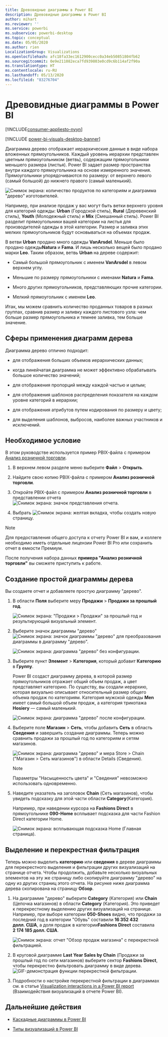 ```yaml
---
title: Древовидные диаграммы в Power BI
description: Древовидные диаграммы в Power BI
author: mihart
ms.reviewer: ''
ms.service: powerbi
ms.subservice: powerbi-desktop
ms.topic: conceptual
ms.date: 05/05/2020
ms.author: rien
LocalizationGroup: Visualizations
ms.openlocfilehash: afc18fa33ec1612900cecc0a34eb50851804fb62
ms.sourcegitcommit: 0e9e211082eca7fd939803e0cd9c6b114af2f90a
ms.translationtype: HT
ms.contentlocale: ru-RU
ms.lasthandoff: 05/13/2020
ms.locfileid: "83276704"
---
```

# <a name="treemaps-in-power-bi"></a>Древовидные диаграммы в Power BI

[!INCLUDE[consumer-appliesto-nyyn](../includes/consumer-appliesto-nyyn.md)]

[!INCLUDE [power-bi-visuals-desktop-banner](../includes/power-bi-visuals-desktop-banner.md)]

Диаграмма дерево отображает иерархические данные в виде набора вложенных прямоугольников. Каждый уровень иерархии представлен цветным прямоугольником (ветвь), содержащим прямоугольники меньшего размера (листья). Power BI задает размер пространства внутри каждого прямоугольника на основе измеренного значения. Прямоугольники упорядочиваются по размеру: от верхнего левого (самый большой) до нижнего правого (самый маленький).

![Снимок экрана: количество продуктов по категориям и диаграмма "дерево" изготовителей.](media/power-bi-visualization-treemaps/pbi-nancy-viz-treemap.png)

Например, при анализе продаж у вас могут быть ветки верхнего уровня для категорий одежды: **Urban** (Городской стиль), **Rural** (Деревенский стиль), **Youth** (Молодежный стиль) и **Mix** (Смешанный стиль). Power BI разделит прямоугольники вашей категории на листья для производителей одежды в этой категории. Размер и заливка этих мелких прямоугольников будут основываться на объемах продаж.

В ветви **Urban** продано много одежды **VanArsdel**. Меньше было продано одежды**Natura** и **Fama**. И лишь несколько вещей было продано марки **Leo**. Таким образом, ветвь **Urban** на дереве содержит:

* Самый большой прямоугольник с именем **VanArsdel** в левом верхнем углу.

* Меньшие по размеру прямоугольники с именами **Natura** и **Fama**.

* Много других прямоугольников, представляющих прочие категории.

* Мелкий прямоугольник с именем **Leo**.

Итак, мы можем сравнить количество проданных товаров в разных группах, сравнив размер и заливку каждого листового узла: чем больше размер прямоугольника и темнее заливка, тем больше значение.


## <a name="when-to-use-a-treemap"></a>Сферы применения диаграмм дерева

Диаграмма дерево отлично подходит:

* для отображения больших объемов иерархических данных;

* когда линейчатая диаграмма не может эффективно обрабатывать большое количество значений;

* для отображения пропорций между каждой частью и целым;

* для отображения шаблонов распределения показателя на каждом уровне категорий в иерархии;

* для отображения атрибутов путем кодирования по размеру и цвету;

* для выделения шаблонов, выбросов, наиболее важных участников и исключений.

## <a name="prerequisite"></a>Необходимое условие

В этом руководстве используется пример PBIX-файла с примером [Анализ розничной торговли](https://download.microsoft.com/download/9/6/D/96DDC2FF-2568-491D-AAFA-AFDD6F763AE3/Retail%20Analysis%20Sample%20PBIX.pbix).

1. В верхнем левом разделе меню выберите **Файл** > **Открыть**.
   
2. Найдите свою копию PBIX-файла с примером **Анализ розничной торговли**.

1. Откройте PBIX-файл с примером **Анализ розничной торговли** в представлении отчета ![Снимок экрана: значок представления отчета](media/power-bi-visualization-kpi/power-bi-report-view.png).

1. Выбрать ![Снимок экрана: желтая вкладка,](media/power-bi-visualization-kpi/power-bi-yellow-tab.png) чтобы создать новую страницу.

> [!NOTE]
> Для предоставления общего доступа к отчету Power BI и вам, и коллеге необходимо иметь отдельные лицензии Power BI Pro или сохранить отчет в емкости Премиум.    



После получения набора данных **примера "Анализ розничной торговли"** вы сможете приступить к работе.

## <a name="create-a-basic-treemap"></a>Создание простой диаграммы дерева

Вы создаете отчет и добавляете простую диаграмму "дерево".


1. В области **Поля** выберите меру **Продажи** > **Продажи за прошлый год**.

   ![Снимок экрана: "Продажи > Продажи" за прошлый год и результирующий визуальный элемент.](media/power-bi-visualization-treemaps/treemapfirstvalue-new.png)

1. Выберите значок диаграммы "дерево" ![Снимок экрана: значок диаграммы "дерево"](media/power-bi-visualization-treemaps/power-bi-treemap-icon.png) для преобразования диаграммы в диаграмму "дерево".

   ![Снимок экрана: диаграмма "дерево" без конфигурации.](media/power-bi-visualization-treemaps/treemapconvertto-new.png)

1. Выберите пункт **Элемент** > **Категория**, который добавит **Категорию** в **Группу**.

    Power BI создаст диаграмму дерева, в которой размер прямоугольников отражает общий объем продаж, а цвет представляет категорию. По существу, вы создали иерархию, которая визуально описывает относительный размер общего объема продаж по категориям. Категория мужской одежды **Men** имеет самый большой объем продаж, а категория трикотажа **Hosiery** — самый маленький.

    ![Снимок экрана: диаграмма "дерево" после конфигурации.](media/power-bi-visualization-treemaps/power-bi-complete.png)

1. Выберите поле **Магазин** > **Сеть**, чтобы добавить **Сеть** в область **Сведения** и завершить создание диаграммы. Теперь можно сравнить продажи за прошлый год по категориям и сетям магазинов.

   ![Снимок экрана: диаграмма "дерево" и мера Store > Chain ("Магазин > Сеть магазинов") в области Details (Сведения).](media/power-bi-visualization-treemaps/power-bi-details.png)

   > [!NOTE]
   > Параметры "Насыщенность цвета" и "Сведения" невозможно использовать одновременно.

1. Наведите указатель на заголовок **Chain** (Сеть магазинов), чтобы увидеть подсказку для этой части области **Category**(Категория).

    Например, при наведении курсора на **Fashions Direct** в прямоугольнике **090-Home** всплывает подсказка для части Fashion Direct категории Home.

   ![Снимок экрана: всплывающая подсказка Home (Главная страница).](media/power-bi-visualization-treemaps/treemaphoverdetail-new.png)


## <a name="highlighting-and-cross-filtering"></a>Выделение и перекрестная фильтрация

Теперь можно выделить **категорию** или **сведения** в дереве диаграммы для перекрестного выделения и фильтрации других визуализаций на странице отчета. Чтобы продолжить, добавьте несколько визуальных элементов на эту же страницу либо скопируйте диаграмму "дерево" на одну из других страниц этого отчета. На рисунке ниже диаграмма дерева скопирована на страницу **Обзор**. 

1. На диаграмме "дерево" выберите **Category** (Категория) или **Chain** (Цепочка магазинов) в области **Category** (Категория). Это приведет к перекрестному выделению других визуализаций на странице. Например, при выборе категории **050-Shoes** видно, что продажи за последний год в категории "Обувь" составили **16 352 432 долл. США**, а доля продаж в категории**Fashions Direct** составила **2 174 185 долл. США**.

   ![Снимок экрана: отчет "Обзор продаж магазина" с перекрестной фильтрацией.](media/power-bi-visualization-treemaps/treemaphiliting.png)

1. В круговой диаграмме **Last Year Sales by Chain** (Продажи за прошлый год по сети магазинов) выберите сектор **Fashions Direct**, чтобы перекрестно фильтровать диаграмму в виде дерева.
   ![GIF-демонстрация функции перекрестной фильтрации.](media/power-bi-visualization-treemaps/treemapnoowl.gif)

1. Подробности о настройке перекрестной фильтрации в диаграммах см. в статье [Visualization interactions in a Power BI report](../create-reports/service-reports-visual-interactions.md) (Взаимодействия визуализаций в отчете Power BI).

## <a name="next-steps"></a>Дальнейшие действия

* [Каскадные диаграммы в Power BI](power-bi-visualization-waterfall-charts.md)

* [Типы визуализаций в Power BI](power-bi-visualization-types-for-reports-and-q-and-a.md)

